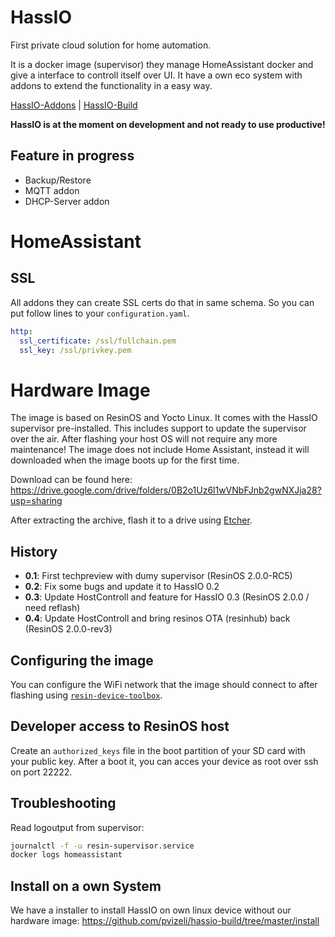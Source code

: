 # HassIO
First private cloud solution for home automation.

It is a docker image (supervisor) they manage HomeAssistant docker and give a interface to controll itself over UI. It have a own eco system with addons to extend the functionality in a easy way.

[HassIO-Addons](https://github.com/pvizeli/hassio-addons) | [HassIO-Build](https://github.com/pvizeli/hassio-build)

**HassIO is at the moment on development and not ready to use productive!**

## Feature in progress
- Backup/Restore
- MQTT addon
- DHCP-Server addon

# HomeAssistant

## SSL

All addons they can create SSL certs do that in same schema. So you can put follow lines to your `configuration.yaml`.
```yaml
http:
  ssl_certificate: /ssl/fullchain.pem
  ssl_key: /ssl/privkey.pem
```

# Hardware Image
The image is based on ResinOS and Yocto Linux. It comes with the HassIO supervisor pre-installed. This includes support to update the supervisor over the air. After flashing your host OS will not require any more maintenance! The image does not include Home Assistant, instead it will downloaded when the image boots up for the first time.

Download can be found here: https://drive.google.com/drive/folders/0B2o1Uz6l1wVNbFJnb2gwNXJja28?usp=sharing

After extracting the archive, flash it to a drive using [Etcher](https://etcher.io/).

## History
- **0.1**: First techpreview with dumy supervisor (ResinOS 2.0.0-RC5)
- **0.2**: Fix some bugs and update it to HassIO 0.2
- **0.3**: Update HostControll and feature for HassIO 0.3 (ResinOS 2.0.0 / need reflash)
- **0.4**: Update HostControll and bring resinos OTA (resinhub) back (ResinOS 2.0.0-rev3)

## Configuring the image
You can configure the WiFi network that the image should connect to after flashing using [`resin-device-toolbox`](https://resinos.io/docs/raspberrypi3/gettingstarted/#install-resin-device-toolbox).

## Developer access to ResinOS host
Create an `authorized_keys` file in the boot partition of your SD card with your public key. After a boot it, you can acces your device as root over ssh on port 22222.

## Troubleshooting

Read logoutput from supervisor:
```bash
journalctl -f -u resin-supervisor.service
docker logs homeassistant
```

## Install on a own System

We have a installer to install HassIO on own linux device without our hardware image:
https://github.com/pvizeli/hassio-build/tree/master/install
